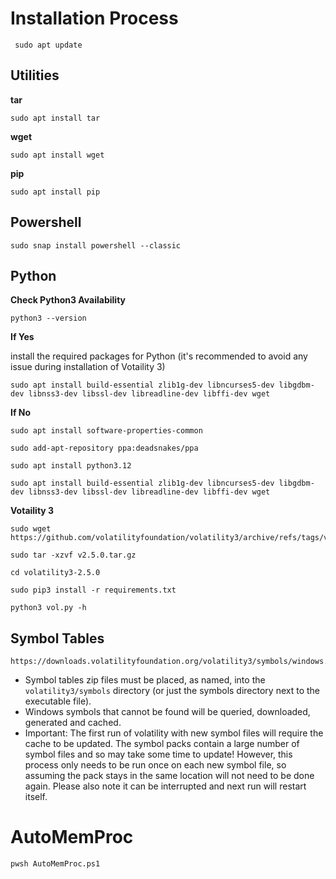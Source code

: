 # Installation Process

 ``` shell
  sudo apt update 
  ```

## Utilities

**tar**
 ``` shell
sudo apt install tar
  ```

**wget**
 ``` shell
sudo apt install wget
  ```

**pip**
 ``` shell
sudo apt install pip
  ```

## Powershell

 ``` shell
sudo snap install powershell --classic
  ```

## Python

**Check Python3 Availability**

 ``` shell
python3 --version
  ```

**If Yes**

install the required packages for Python (it's recommended to avoid any issue during installation of Votaility 3)

 ``` shell
sudo apt install build-essential zlib1g-dev libncurses5-dev libgdbm-dev libnss3-dev libssl-dev libreadline-dev libffi-dev wget
  ```

**If No**

 ``` shell
sudo apt install software-properties-common
  ```

 ``` shell
sudo add-apt-repository ppa:deadsnakes/ppa
  ```

 ``` shell
sudo apt install python3.12
  ```

 ``` shell
sudo apt install build-essential zlib1g-dev libncurses5-dev libgdbm-dev libnss3-dev libssl-dev libreadline-dev libffi-dev wget
  ```

**Votaility 3**

 ``` shell
sudo wget https://github.com/volatilityfoundation/volatility3/archive/refs/tags/v2.5.0.tar.gz
  ```

 ``` shell
sudo tar -xzvf v2.5.0.tar.gz
  ```

 ``` shell
cd volatility3-2.5.0
  ```

 ``` shell
sudo pip3 install -r requirements.txt
  ```

 ``` shell
python3 vol.py -h
  ```

## Symbol Tables

```shell
https://downloads.volatilityfoundation.org/volatility3/symbols/windows.zip
```

- Symbol tables zip files must be placed, as named, into the `volatility3/symbols` directory (or just the symbols directory next to the executable file).
- Windows symbols that cannot be found will be queried, downloaded, generated and cached.
- Important: The first run of volatility with new symbol files will require the cache to be updated.  The symbol packs contain a large number of symbol files and so may take some time to update!
However, this process only needs to be run once on each new symbol file, so assuming the pack stays in the same location will not need to be done again.  Please also note it can be interrupted and next run will restart itself.

# AutoMemProc

 ``` shell
pwsh AutoMemProc.ps1
  ```





